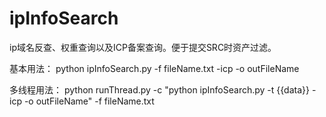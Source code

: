 # ipInfoSearch
ip域名反查、权重查询以及ICP备案查询。便于提交SRC时资产过滤。

基本用法：
python ipInfoSearch.py -f fileName.txt -icp -o outFileName

多线程用法：
python runThread.py -c "python ipInfoSearch.py -t {{data}} -icp -o outFileName" -f fileName.txt
